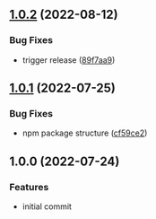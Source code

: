 ## [1.0.2](https://github.com/Smiley43210/curseforge-api/compare/v1.0.1...v1.0.2) (2022-08-12)


### Bug Fixes

* trigger release ([89f7aa9](https://github.com/Smiley43210/curseforge-api/commit/89f7aa9770f39ec8b4dacb6e91b98f97bb2599d2))

## [1.0.1](https://github.com/Smiley43210/curseforge-api/compare/v1.0.0...v1.0.1) (2022-07-25)


### Bug Fixes

* npm package structure ([cf59ce2](https://github.com/Smiley43210/curseforge-api/commit/cf59ce2e99e7616e85f6445d0a9db6f9ef9e3a9a))

## 1.0.0 (2022-07-24)


### Features

* initial commit
